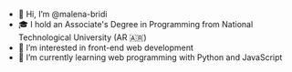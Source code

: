 - 👋 Hi, I’m @malena-bridi
- 🎓 I hold an Associate's Degree in Programming from National Technological University (AR 🇦🇷)
- 👀 I’m interested in front-end web development
- 🌱 I’m currently learning web programming with Python and JavaScript

<!---
malena-bridi/malena-bridi is a ✨ special ✨ repository because its `README.md` (this file) appears on your GitHub profile.
You can click the Preview link to take a look at your changes.
--->

